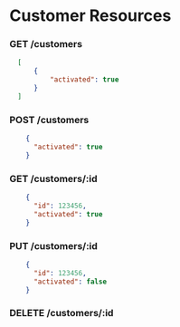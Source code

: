 # Customer Resources

### GET /customers
```json
  [
      {
          "activated": true
      }
  ]
```

### POST /customers
```json
    {
      "activated": true
    }
```

### GET /customers/:id
```json
    {
      "id": 123456,
      "activated": true
    }
```

### PUT /customers/:id
```json
    {
      "id": 123456,
      "activated": false
    }
```

### DELETE /customers/:id
